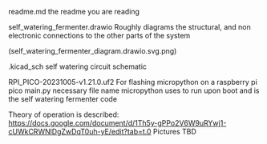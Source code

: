 
readme.md
    the readme you are reading

self_watering_fermenter.drawio
    Roughly diagrams the structural, and non electronic connections to the other parts of the system

(self_watering_fermenter_diagram.drawio.svg.png)

.kicad_sch
   self watering circuit schematic

RPI_PICO-20231005-v1.21.0.uf2
    For flashing micropython on a raspberry pi pico
main.py
    necessary file name micropython uses to run upon boot and is the self watering fermenter code

Theory of operation is described:  https://docs.google.com/document/d/1Th5y-gPPo2V6W9uRYwj1-cUWkCRWNlDgZwDqT0uh-yE/edit?tab=t.0
Pictures TBD
